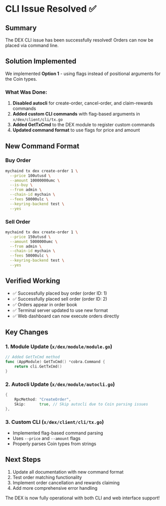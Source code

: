 # CLI Issue Resolved ✅

## Summary
The DEX CLI issue has been successfully resolved! Orders can now be placed via command line.

## Solution Implemented
We implemented **Option 1** - using flags instead of positional arguments for the Coin types.

### What Was Done:
1. **Disabled autocli** for create-order, cancel-order, and claim-rewards commands
2. **Added custom CLI commands** with flag-based arguments in `x/dex/client/cli/tx.go`
3. **Added GetTxCmd** to the DEX module to register custom commands
4. **Updated command format** to use flags for price and amount

## New Command Format

### Buy Order
```bash
mychaind tx dex create-order 1 \
  --price 100utusd \
  --amount 10000000umc \
  --is-buy \
  --from admin \
  --chain-id mychain \
  --fees 50000ulc \
  --keyring-backend test \
  --yes
```

### Sell Order
```bash
mychaind tx dex create-order 1 \
  --price 150utusd \
  --amount 5000000umc \
  --from admin \
  --chain-id mychain \
  --fees 50000ulc \
  --keyring-backend test \
  --yes
```

## Verified Working
- ✅ Successfully placed buy order (order ID: 1)
- ✅ Successfully placed sell order (order ID: 2)
- ✅ Orders appear in order book
- ✅ Terminal server updated to use new format
- ✅ Web dashboard can now execute orders directly

## Key Changes

### 1. Module Update (`x/dex/module/module.go`)
```go
// Added GetTxCmd method
func (AppModule) GetTxCmd() *cobra.Command {
    return cli.GetTxCmd()
}
```

### 2. Autocli Update (`x/dex/module/autocli.go`)
```go
{
    RpcMethod: "CreateOrder",
    Skip:      true, // Skip autocli due to Coin parsing issues
},
```

### 3. Custom CLI (`x/dex/client/cli/tx.go`)
- Implemented flag-based command parsing
- Uses `--price` and `--amount` flags
- Properly parses Coin types from strings

## Next Steps
1. Update all documentation with new command format
2. Test order matching functionality
3. Implement order cancellation and rewards claiming
4. Add more comprehensive error handling

The DEX is now fully operational with both CLI and web interface support!